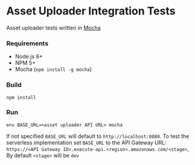 Asset Uploader Integration Tests
=========================

Asset uploader tests written in [Mocha](https://mochajs.org/)

### Requirements

- Node.js 8+
- NPM 5+
- Mocha (`npm install -g mocha`) 


### Build
 
```
npm install 
```

### Run
```
env BASE_URL=<asset uploader API URL> mocha
```

If not specified `BASE_URL` will default to `http://localhost:8080`. 
To test the serverless implementation set `BASE_URL` to the API Gateway URL: `https://<API Gateway ID>.execute-api.<region>.amazonaws.com/<stage>`, 
By default `<stage>` will be `dev` 
